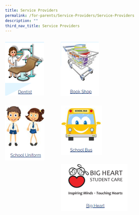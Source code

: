 ```yaml
---
title: Service Providers
permalink: /for-parents/Service-Providers/Service-Providers
description: ""
third_nav_title: Service Providers
---
```

<div>


<div style="float: left">

<a href="/for-parents/Service-Providers/Dentist">

<img src="/images/For%20Parents/Screenshot%202022-08-02%20203218.png"
style="width:70%">

</a>

</div>

<div>

</div>

</div>

<div>


<div style="float: left">

<a href="[/for-parents/Service-Providers/Dentist](/for-parents/Service-Providers/Dentist)">

<img src="/images/For%20Parents/Screenshot%202022-08-02%20203253.png"
style="width:70%">

</a>

</div>

<div>

</div>

</div>

<div>

<div style="float: left">

<a href="[https://www-broadricksec-moe-edu-sg-admin.cwp.sg/cca/uniformed-groups/red-cross](https://www-broadricksec-moe-edu-sg-admin.cwp.sg/cca/uniformed-groups/red-cross)">

<img src="/images/For%20Parents/Screenshot%202022-08-02%20203304.png"
style="width:70%">

</a>

</div>

<div>

</div>

</div>

<div>


<div style="float: left">

<a href="[https://www-broadricksec-moe-edu-sg-admin.cwp.sg/cca/uniformed-groups/red-cross](https://www-broadricksec-moe-edu-sg-admin.cwp.sg/cca/uniformed-groups/red-cross)">

<img src="/images/For%20Parents/Screenshot%202022-08-02%20203314.png"
style="width:70%">

</a>

</div>

<div>

</div>

</div>


<div>


<div style="float: left">

<a href="[https://www-broadricksec-moe-edu-sg-admin.cwp.sg/cca/uniformed-groups/red-cross](https://www-broadricksec-moe-edu-sg-admin.cwp.sg/cca/uniformed-groups/red-cross)">

<img src="/images/For%20Parents/Screenshot%202022-08-02%20203325.png"
style="width:70%">

</a>

</div>

<div>

</div>

</div>